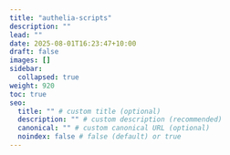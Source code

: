```yaml
---
title: "authelia-scripts"
description: ""
lead: ""
date: 2025-08-01T16:23:47+10:00
draft: false
images: []
sidebar:
  collapsed: true
weight: 920
toc: true
seo:
  title: "" # custom title (optional)
  description: "" # custom description (recommended)
  canonical: "" # custom canonical URL (optional)
  noindex: false # false (default) or true
---
```

